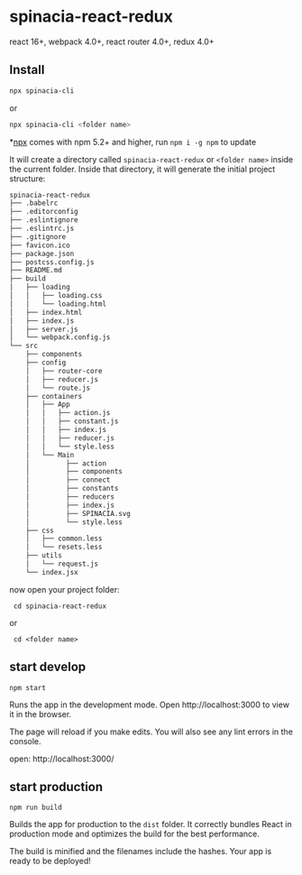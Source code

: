 # spinacia-react-redux

react 16+, webpack 4.0+, react router 4.0+, redux 4.0+

## Install

``` bash
npx spinacia-cli
```
or

``` bash
npx spinacia-cli <folder name>
```


*[npx](https://medium.com/@maybekatz/introducing-npx-an-npm-package-runner-55f7d4bd282b) comes with npm 5.2+ and higher, run ```npm i -g npm``` to update


It will create a directory called ```spinacia-react-redux``` or ```<folder name>``` inside the current folder.
Inside that directory, it will generate the initial project structure:

```bash
spinacia-react-redux
├── .babelrc
├── .editorconfig
├── .eslintignore
├── .eslintrc.js
├── .gitignore
├── favicon.ico
├── package.json
├── postcss.config.js
├── README.md
├── build
│   ├── loading
│   │   ├── loading.css
│   │   └── loading.html
│   ├── index.html
│   ├── index.js
│   ├── server.js
│   └── webpack.config.js
└── src
    ├── components
    ├── config
    │   ├── router-core
    │   ├── reducer.js
    │   └── route.js
    ├── containers
    │   ├── App
    │   │   ├── action.js
    │   │   ├── constant.js
    │   │   ├── index.js
    │   │   ├── reducer.js
    │   │   └── style.less
    │   └── Main
    │         ├── action
    │         ├── components
    │         ├── connect
    │         ├── constants
    │         ├── reducers
    │         ├── index.js
    │         ├── SPINACIA.svg
    │         └── style.less
    ├── css
    │   ├── common.less
    │   └── resets.less
    ├── utils
    │   └── request.js
    └── index.jsx
```

now open your project folder:

``` cd spinacia-react-redux```

or

``` cd <folder name>```

## start develop

``` npm start ```

Runs the app in the development mode.
Open http://localhost:3000 to view it in the browser.

The page will reload if you make edits.
You will also see any lint errors in the console.

open:  http://localhost:3000/

## start production

``` npm run build ```

Builds the app for production to the ```dist``` folder.
It correctly bundles React in production mode and optimizes the build for the best performance.

The build is minified and the filenames include the hashes.
Your app is ready to be deployed!



